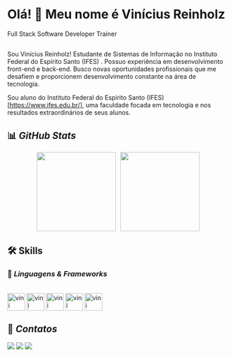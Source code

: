 Olá! 👋 Meu nome é Vinícius Reinholz
==========================

Full Stack Software Developer Trainer
##
Sou Vinícius Reinholz! Estudante de Sistemas de Informação no Instituto Federal do Espírito Santo (IFES) . Possuo experiência em desenvolvimento front-end e back-end. Busco novas oportunidades profissionais que me desafiem e proporcionem desenvolvimento constante na área de tecnologia.

Sou aluno do Instituto Federal do Espírito Santo (IFES) [https://www.ifes.edu.br/], uma faculdade focada em tecnologia e nos resultados extraordinários de seus alunos.

## 📊 *GitHub Stats*

<div style="display: flex; align-items: center; justify-content: center; gap: 10px;">
  <img src="https://github-readme-stats.vercel.app/api?username=Vinicius-Reinholz&theme=dark&show_icons=true&hide_border=true&count_private=true" height="180px"/>
  <img src="https://github-readme-stats.vercel.app/api/top-langs/?username=Vinicius-Reinholz&theme=dark&show_icons=true&hide_border=true&layout=compact" height="180px"/>
</div>

## 🛠 Skills  

### 🔹 *Linguagens & Frameworks*  

<div style="display: inline_block"><br>
  <img align="center" alt="vini" height="40" width="40" src="https://cdn.jsdelivr.net/gh/devicons/devicon@latest/icons/html5/html5-original.svg">
  <img align="center" alt="vini" height="40" width="40" src="https://cdn.jsdelivr.net/gh/devicons/devicon@latest/icons/css3/css3-original.svg">
  <img align="center" alt="vini" height="40" width="40" src="https://cdn.jsdelivr.net/gh/devicons/devicon@latest/icons/bootstrap/bootstrap-original.svg">
  <img align="center" alt="vini" height="40" width="40" src="https://cdn.jsdelivr.net/gh/devicons/devicon@latest/icons/javascript/javascript-original.svg">
  <img align="center" alt="vini" height="40" width="40" src="https://cdn.jsdelivr.net/gh/devicons/devicon@latest/icons/python/python-original.svg">    
</div>

## 📱 *Contatos*

<div>
  <a href="mailton:vinicius_reinholz@hotmail.com" target="_blanck"><img src="https://img.shields.io/badge/Gmail-D14836?style=for-the-badge&logo=gmail&logoColor=white" target="_blanck"/></a>
  <a href="https://www.instagram.com/vns.reinholz/" target="_blanck"><img src="https://img.shields.io/badge/Instagram-E4405F?style=for-the-badge&logo=instagram&logoColor=white" target="_blanck"/></a> 
  <a href="https://t.me/Vinicius_Reinholz" target="_blanck"><img src="https://img.shields.io/badge/Telegram-2CA5E0?style=for-the-badge&logo=telegram&logoColor=white" target="_blanck"/></a> 
</div>
